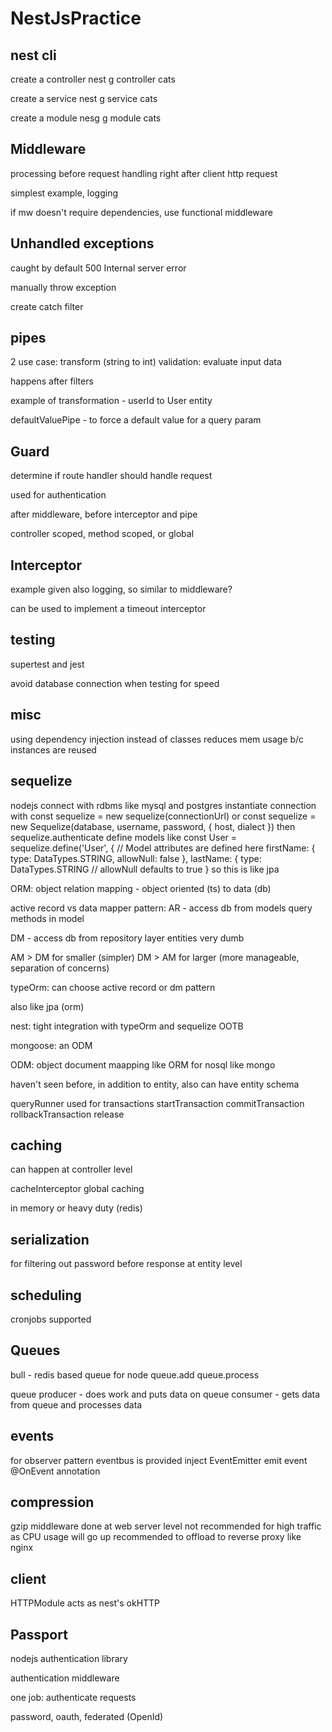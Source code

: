 # NestJsPractice

## nest cli 
create a controller 
nest g controller cats

create a service
nest g service cats

create a module
nesg g module cats

## Middleware

processing before request handling 
right after client http request 

simplest example, logging

if mw doesn't require dependencies, use functional middleware 

## Unhandled exceptions

caught by default
500 
Internal server error

manually throw exception

create catch filter

## pipes

2 use case:
transform (string to int)
validation: evaluate input data 

happens after filters

example of transformation - userId to User entity

defaultValuePipe - to force a default value for a query param 

## Guard

determine if route handler should handle request

used for authentication

after middleware, before interceptor and pipe 

controller scoped, method scoped, or global

## Interceptor

example given also logging, so similar to middleware?

can be used to implement a timeout interceptor

## testing

supertest and jest

avoid database connection when testing for speed

## misc

using dependency injection instead of classes reduces mem usage b/c instances are reused

## sequelize 

nodejs connect with rdbms like mysql and postgres
instantiate connection with 
const sequelize = new sequelize(connectionUrl)
or
const sequelize = new Sequelize(database, username, password, { host, dialect })
then 
sequelize.authenticate
define models like 
const User = sequelize.define('User', {
  // Model attributes are defined here
  firstName: {
    type: DataTypes.STRING,
    allowNull: false
  },
  lastName: {
    type: DataTypes.STRING
    // allowNull defaults to true
  }
so this is like jpa 

ORM: object relation mapping - object oriented (ts) to data (db)

active record vs data mapper pattern:
AR - access db from models 
     query methods in model

DM - access db from repository layer 
     entities very dumb 

AM > DM for smaller (simpler)
DM > AM for larger (more manageable, separation of concerns)

typeOrm:
can choose active record or dm pattern 

also like jpa (orm)

nest: tight integration with typeOrm and sequelize OOTB

mongoose: an ODM

ODM: object document maapping like ORM for nosql like mongo

haven't seen before, in addition to entity, also can have entity schema 

queryRunner used for transactions
startTransaction
commitTransaction
rollbackTransaction
release

## caching

can happen at controller level

cacheInterceptor global caching 

in memory or heavy duty (redis)

## serialization 

for filtering out password before response
at entity level

## scheduling

cronjobs supported

## Queues

bull - redis based queue for node 
       queue.add
       queue.process

queue producer - does work and puts data on queue
consumer - gets data from queue and processes data

## events

for observer pattern
eventbus is provided
inject EventEmitter
emit event
@OnEvent annotation

## compression

gzip middleware done at web server level 
not recommended for high traffic as CPU usage will go up
recommended to offload to reverse proxy like nginx

## client

HTTPModule acts as nest's okHTTP

## Passport

nodejs authentication library

authentication middleware

one job: authenticate requests

password, oauth, federated (OpenId)